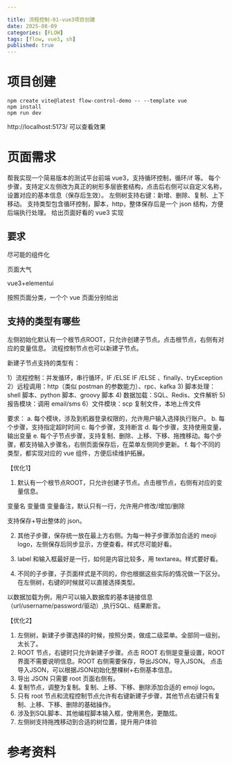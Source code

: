 ```yaml
---

title: 流程控制-01-vue3项目创建
date: 2025-08-09
categories: [FLOW]
tags: [flow, vue3, sh]
published: true
---
```



# 项目创建

```
npm create vite@latest flow-control-demo -- --template vue
npm install
npm run dev
```

http://localhost:5173/ 可以查看效果


# 页面需求

帮我实现一个简易版本的测试平台前端 vue3，支持循环控制，循环/if 等。
每个步骤，支持定义左侧改为真正的树形多层嵌套结构，点击后右侧可以自定义名称，设置对应的基本信息（保存后生效）。
左侧树支持右键：新增、删除、复制、上下移动。
支持类型包含循环控制，脚本，http，整体保存后是一个 json 结构，方便后端执行处理。
给出页面好看的 vue3 实现



## 要求

尽可能的组件化

页面大气

vue3+elementui

按照页面分类，一个个 vue 页面分别给出

## 支持的类型有哪些

左侧初始化默认有一个根节点ROOT，只允许创建子节点。点击根节点，右侧有对应的变量信息。
流程控制节点也可以新建子节点。

新建子节点支持的类型有：

1）流程控制：并发循环，串行循环，IF /ELSE IF /ELSE 、finally、tryException
2）远程调用：http（类似 postman 的参数能力）、rpc、kafka
3) 脚本处理：shell 脚本、python 脚本、groovy 脚本 
4) 数据加载：SQL、Redis、文件解析
5) 报告模块：调用 email/sms 
6）文件模块：scp 复制文件，本地上传文件

要求：
a. 每个模块，涉及到机器登录权限的，允许用户输入选择执行账户。
b. 每个步骤，支持指定超时时间
c. 每个步骤，支持断言
d. 每个步骤，支持使用变量，输出变量
e. 每个子节点步骤，支持复制、删除、上移、下移、拖拽移动。每个步骤，都支持输入步骤名，右侧页面保存后，在菜单左侧同步更新。
f. 每个不同的类型，都实现对应的 vue 组件，方便后续维护拓展。

【优化1】

1. 默认有一个根节点ROOT，只允许创建子节点。点击根节点，右侧有对应的变量信息。

变量名 变量值 变量备注，默认只有一行，允许用户修改/增加/删除

支持保存+导出整体的 json。

2. 其他子步骤，保存统一放在最上方右侧。为每一种子步骤添加合适的 meoji logo，左侧保存后同步显示，方便查看。样式尽可能好看。

3. label 和输入框最好是一行，如何是内容比较多，用 textarea。样式要好看。

4. 不同的子步骤，子页面样式是不同的，你也根据这些实际的情况做一下区分。在左侧树，右键的时候就可以直接选择类型。

以数据加载为例，用户可以输入数据库的基本链接信息（url/username/password/驱动）,执行SQL、结果断言。

【优化2】
1. 左侧树，新建子步骤选择的时候，按照分类，做成二级菜单。全部同一级别，太长了。
2. ROOT 节点，右键时只允许新建子步骤。点击 ROOT 右侧是变量设置，ROOT 界面不需要说明信息。ROOT 右侧需要保存，导出JSON，导入JSON。
点击导入JSON，可以根据JSON初始化整棵树+右侧基本信息。
3. 导出 JSON 只需要 root 页面右侧有。
4. 复制节点，调整为复制。复制、上移、下移、删除添加合适的 emoji logo。
5. 只有 root 节点和流程控制节点允许有右键新建子步骤，其他节点右键只有复制、上移、下移、删除的基础操作。
6. 涉及到SQL脚本、其他编程脚本输入框，使用黑色，更酷炫。
7. 左侧树支持拖拽移动到合适的树位置，提升用户体验

















# 参考资料

